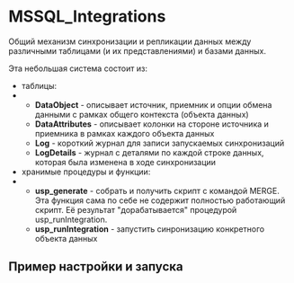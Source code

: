 # MSSQL_Integrations
Общий механизм синхронизации и репликации данных между различными таблицами (и их представлениями) и базами данных.

Эта небольшая система состоит из:
- таблицы:
- - **DataObject** - описывает источник, приемник и опции обмена данными с рамках общего контекста (объекта данных)
  - **DataAttributes** - описывает колонки на стороне источника и приемника в рамках каждого объекта данных
  - **Log** - короткий журнал для записи запускаемых синхронизаций
  - **LogDetails** - журнал с деталями по каждой строке данных, которая была изменена в ходе синхронизации
- хранимые процедуры и функции:
- - **usp_generate** - собрать и получить скрипт с командой MERGE. Эта функция сама по себе не содержит полностью работающий скрипт. Её результат "дорабатывается" процедурой usp_runIntegration.
  - **usp_runIntegration** - запустить синронизацию конкретного объекта данных

## Пример настройки и запуска
